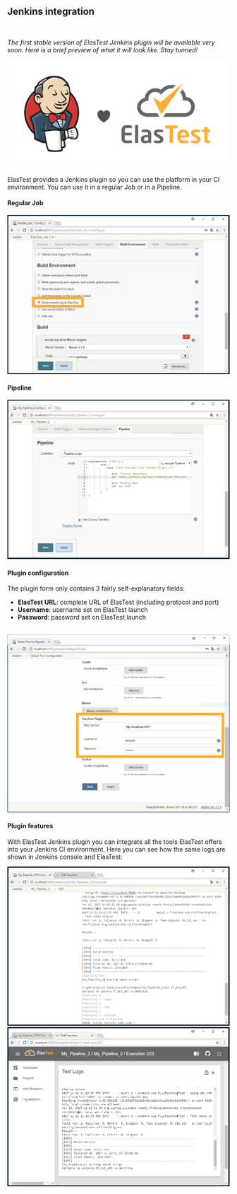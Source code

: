 <div class="range range-xs-left">
<div class="cell-xs-10 cell-lg-6 text-md-left inset-md-right-80 cell-lg-push-1 offset-top-50 offset-lg-top-0">
<h2 id="content" class="h1">Jenkins integration</h2>
<div class="offset-top-30 offset-md-top-50">
</div>
</div>
</div>

<div class="range range-xs-center warning-range">
  <div class="cell-xs-4 cell-lg-1 cell-lg-push-1" style="text-align: center;"><span class="icon mdi mdi-information-outline" style="display: inline-block; height: 100%; vertical-align: middle; color: #666666"></span><!--<img src="/docs/images/info.svg" style="border: none; display: inline-block; height: 100%; vertical-align: middle"/>--></div>
  <div class="cell-xs-8 cell-lg-11 cell-lg-push-11"><p class="warning-text"><i>The first stable version of ElasTest Jenkins plugin will be available very soon. Here is a brief preview of what it will look like. Stay tunned!</i></p></div>
</div>

<img style="border: none" class="img-responsive img-wellcome" src="/docs/jenkins/images/elastest_jenkins.png"/>

ElasTest provides a Jenkins plugin so you can use the platform in your CI environment. You can use it in a regular Job or in a Pipeline.

<h4 class="holder-subtitle link-top">Regular Job</h4>

<div class="docs-gallery inline-block">
    <a data-fancybox="gallery-1" href="/docs/jenkins/images/job.png"><img class="img-responsive img-wellcome" src="/docs/jenkins/images/job.png"/></a>
</div>

<h4 class="holder-subtitle link-top">Pipeline</h4>

<div class="docs-gallery inline-block">
    <a data-fancybox="gallery-2" href="/docs/jenkins/images/pipeline.png"><img class="img-responsive img-wellcome" src="/docs/jenkins/images/pipeline.png"/></a>
</div> 

<h4 class="holder-subtitle link-top">Plugin configuration</h4>

The plugin form only contains 3 fairly self-explanatory fields:

- **ElasTest URL**: complete URL of ElasTest (including protocol and port)
- **Username**: username set on ElasTest launch
- **Password**: password set on ElasTest launch

<br>

<div class="docs-gallery inline-block">
    <a data-fancybox="gallery-3" href="/docs/jenkins/images/conf.png"><img class="img-responsive img-wellcome" src="/docs/jenkins/images/conf.png"/></a>
</div> 

<h4 class="holder-subtitle link-top">Plugin features</h4>

With ElasTest Jenkins plugin you can integrate all the tools ElasTest offers into your Jenkins CI environment. Here you can see how the same logs are shown in Jenkins console and ElasTest:

<div class="docs-gallery inline-block">
    <a data-fancybox="gallery-4" href="/docs/jenkins/images/jenkins_log.png"><img class="img-responsive img-wellcome" src="/docs/jenkins/images/jenkins_log.png"/></a>
    <a data-fancybox="gallery-4" href="/docs/jenkins/images/elastest_log.png"><img class="img-responsive img-wellcome" src="/docs/jenkins/images/elastest_log.png"/></a>
</div> 


<script src="//code.jquery.com/jquery-3.2.1.min.js"></script>
<link rel="stylesheet" href="https://cdnjs.cloudflare.com/ajax/libs/fancybox/3.2.5/jquery.fancybox.min.css" />
<script src="https://cdnjs.cloudflare.com/ajax/libs/fancybox/3.2.5/jquery.fancybox.min.js"></script>

<script>
var galleries = $('div.docs-gallery');
for (var i = 1; i <= galleries.length; i++) {
    $().fancybox({
    selector : '[data-fancybox="gallery-' + i + '"]',
    infobar : true,
    arrows : false,
    loop: false,
    protect: true,
    transitionEffect: 'slide',
    buttons : [
        'close'
    ],
    clickOutside : 'close',
    clickSlide   : 'close',
  });
}
</script>